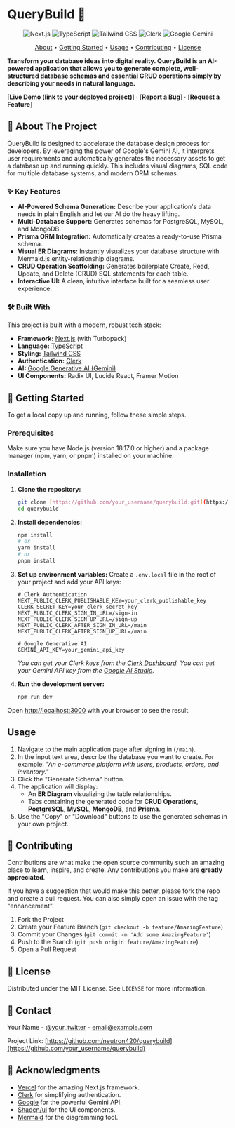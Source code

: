 # QueryBuild 🚀

<div align="center">
  <img src="https://img.shields.io/badge/Next.js-15-black?logo=next.js&logoColor=white" alt="Next.js">
  <img src="https://img.shields.io/badge/TypeScript-5-blue?logo=typescript&logoColor=white" alt="TypeScript">
  <img src="https://img.shields.io/badge/Tailwind_CSS-4-38B2AC?logo=tailwind-css&logoColor=white" alt="Tailwind CSS">
  <img src="https://img.shields.io/badge/Clerk-Auth-6C47FF?logo=clerk&logoColor=white" alt="Clerk">
  <img src="https://img.shields.io/badge/Google_Gemini-AI-4285F4?logo=google&logoColor=white" alt="Google Gemini">
</div>
<p align="center">
  <a href="#-about-the-project">About</a> •
  <a href="#-getting-started">Getting Started</a> •
  <a href="#-usage">Usage</a> •
  <a href="#-contributing">Contributing</a> •
  <a href="#-license">License</a>
</p>

**Transform your database ideas into digital reality. QueryBuild is an AI-powered application that allows you to generate complete, well-structured database schemas and essential CRUD operations simply by describing your needs in natural language.**

[**Live Demo (link to your deployed project)**] · [**Report a Bug**] · [**Request a Feature**]

## 🌟 About The Project

QueryBuild is designed to accelerate the database design process for developers. By leveraging the power of Google's Gemini AI, it interprets user requirements and automatically generates the necessary assets to get a database up and running quickly. This includes visual diagrams, SQL code for multiple database systems, and modern ORM schemas.

### ✨ Key Features

* **AI-Powered Schema Generation:** Describe your application's data needs in plain English and let our AI do the heavy lifting.
* **Multi-Database Support:** Generates schemas for PostgreSQL, MySQL, and MongoDB.
* **Prisma ORM Integration:** Automatically creates a ready-to-use Prisma schema.
* **Visual ER Diagrams:** Instantly visualizes your database structure with Mermaid.js entity-relationship diagrams.
* **CRUD Operation Scaffolding:** Generates boilerplate Create, Read, Update, and Delete (CRUD) SQL statements for each table.
* **Interactive UI:** A clean, intuitive interface built for a seamless user experience.

### 🛠️ Built With

This project is built with a modern, robust tech stack:

* **Framework:** [Next.js](https://nextjs.org/) (with Turbopack)
* **Language:** [TypeScript](https://www.typescriptlang.org/)
* **Styling:** [Tailwind CSS](https://tailwindcss.com/)
* **Authentication:** [Clerk](https://clerk.com/)
* **AI:** [Google Generative AI (Gemini)](https://ai.google.dev/)
* **UI Components:** Radix UI, Lucide React, Framer Motion

## 🚀 Getting Started

To get a local copy up and running, follow these simple steps.

### Prerequisites

Make sure you have Node.js (version 18.17.0 or higher) and a package manager (npm, yarn, or pnpm) installed on your machine.

### Installation

1.  **Clone the repository:**
    ```sh
    git clone [https://github.com/your_username/querybuild.git](https://github.com/your_username/querybuild.git)
    cd querybuild
    ```

2.  **Install dependencies:**
    ```sh
    npm install
    # or
    yarn install
    # or
    pnpm install
    ```

3.  **Set up environment variables:**
    Create a `.env.local` file in the root of your project and add your API keys:

    ```env
    # Clerk Authentication
    NEXT_PUBLIC_CLERK_PUBLISHABLE_KEY=your_clerk_publishable_key
    CLERK_SECRET_KEY=your_clerk_secret_key
    NEXT_PUBLIC_CLERK_SIGN_IN_URL=/sign-in
    NEXT_PUBLIC_CLERK_SIGN_UP_URL=/sign-up
    NEXT_PUBLIC_CLERK_AFTER_SIGN_IN_URL=/main
    NEXT_PUBLIC_CLERK_AFTER_SIGN_UP_URL=/main

    # Google Generative AI
    GEMINI_API_KEY=your_gemini_api_key
    ```
    *You can get your Clerk keys from the [Clerk Dashboard](https://dashboard.clerk.com/).*
    *You can get your Gemini API key from the [Google AI Studio](https://aistudio.google.com/app/apikey).*

4.  **Run the development server:**
    ```bash
    npm run dev
    ```

Open [http://localhost:3000](http://localhost:3000) with your browser to see the result.

## Usage

1.  Navigate to the main application page after signing in (`/main`).
2.  In the input text area, describe the database you want to create. For example: *"An e-commerce platform with users, products, orders, and inventory."*
3.  Click the "Generate Schema" button.
4.  The application will display:
    * An **ER Diagram** visualizing the table relationships.
    * Tabs containing the generated code for **CRUD Operations**, **PostgreSQL**, **MySQL**, **MongoDB**, and **Prisma**.
5.  Use the "Copy" or "Download" buttons to use the generated schemas in your own project.

## 🤝 Contributing

Contributions are what make the open source community such an amazing place to learn, inspire, and create. Any contributions you make are **greatly appreciated**.

If you have a suggestion that would make this better, please fork the repo and create a pull request. You can also simply open an issue with the tag "enhancement".

1.  Fork the Project
2.  Create your Feature Branch (`git checkout -b feature/AmazingFeature`)
3.  Commit your Changes (`git commit -m 'Add some AmazingFeature'`)
4.  Push to the Branch (`git push origin feature/AmazingFeature`)
5.  Open a Pull Request

## 📜 License

Distributed under the MIT License. See `LICENSE` for more information.

## 📧 Contact

Your Name - [@your_twitter](https://twitter.com/your_twitter) - email@example.com

Project Link: [https://github.com/neutron420/querybuild](https://github.com/your_username/querybuild)

## 🙏 Acknowledgments

* [Vercel](https://vercel.com/) for the amazing Next.js framework.
* [Clerk](https://clerk.dev/) for simplifying authentication.
* [Google](https://ai.google.dev/) for the powerful Gemini API.
* [Shadcn/ui](https://ui.shadcn.com/) for the UI components.
* [Mermaid](https://mermaid-js.github.io/mermaid/#/) for the diagramming tool.
